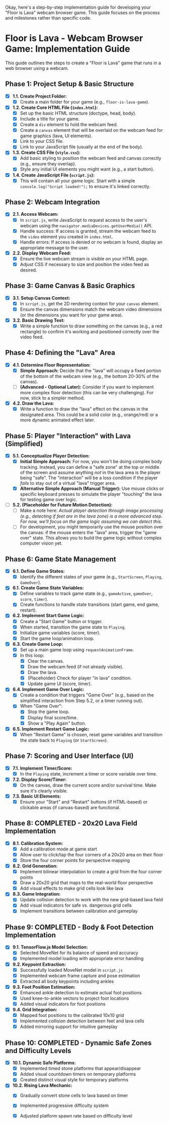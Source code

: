 Okay, here's a step-by-step implementation guide for developing your "Floor is Lava" webcam browser game. This guide focuses on the process and milestones rather than specific code.

# Floor is Lava - Webcam Browser Game: Implementation Guide

This guide outlines the steps to create a "Floor is Lava" game that runs in a web browser using a webcam.

## Phase 1: Project Setup & Basic Structure

*   [x] **1.1. Create Project Folder:**
    *   [x] Create a main folder for your game (e.g., `floor-is-lava-game`).
*   [x] **1.2. Create Core HTML File (`index.html`):**
    *   [x] Set up the basic HTML structure (doctype, head, body).
    *   [x] Include a title for your game.
    *   [x] Create a `div` element to hold the webcam feed.
    *   [x] Create a `canvas` element that will be overlaid on the webcam feed for game graphics (lava, UI elements).
    *   [x] Link to your CSS file.
    *   [x] Link to your JavaScript file (usually at the end of the body).
*   [x] **1.3. Create CSS File (`style.css`):**
    *   [x] Add basic styling to position the webcam feed and canvas correctly (e.g., ensure they overlap).
    *   [x] Style any initial UI elements you might want (e.g., a start button).
*   [x] **1.4. Create JavaScript File (`script.js`):**
    *   [x] This will contain all your game logic. Start with a simple `console.log("Script loaded!");` to ensure it's linked correctly.

## Phase 2: Webcam Integration

*   [x] **2.1. Access Webcam:**
    *   [x] In `script.js`, write JavaScript to request access to the user's webcam using the `navigator.mediaDevices.getUserMedia()` API.
    *   [x] Handle success: If access is granted, stream the webcam feed to the `video` element you created in `index.html`.
    *   [x] Handle errors: If access is denied or no webcam is found, display an appropriate message to the user.
*   [x] **2.2. Display Webcam Feed:**
    *   [x] Ensure the live webcam stream is visible on your HTML page.
    *   [x] Adjust CSS if necessary to size and position the video feed as desired.

## Phase 3: Game Canvas & Basic Graphics

*   [x] **3.1. Setup Canvas Context:**
    *   [x] In `script.js`, get the 2D rendering context for your `canvas` element.
    *   [x] Ensure the canvas dimensions match the webcam video dimensions (or the dimensions you want for your game area).
*   [x] **3.2. Basic Drawing Test:**
    *   [x] Write a simple function to draw something on the canvas (e.g., a red rectangle) to confirm it's working and positioned correctly over the video feed.

## Phase 4: Defining the "Lava" Area

*   [x] **4.1. Determine Floor Representation:**
    *   [x] **Simple Approach:** Decide that the "lava" will occupy a fixed portion of the bottom of the webcam view (e.g., the bottom 20-30% of the canvas).
    *   [ ] **(Advanced - Optional Later):** Consider if you want to implement more complex floor detection (this can be very challenging). For now, stick to a simpler method.
*   [x] **4.2. Draw the Lava:**
    *   [x] Write a function to draw the "lava" effect on the canvas in the designated area. This could be a solid color (e.g., orange/red) or a more dynamic animated effect later.

## Phase 5: Player "Interaction" with Lava (Simplified)

*   [x] **5.1. Conceptualize Player Detection:**
    *   [x] **Initial Simple Approach:** For now, you won't be doing complex body tracking. Instead, you can define a "safe zone" at the top or middle of the screen and assume anything *not* in the lava area is the player being "safe". The "interaction" will be a loss condition if the player *fails* to stay out of a virtual "lava" trigger area.
    *   [x] **Alternative Simple Approach (Manual Trigger):** Use mouse clicks or specific keyboard presses to simulate the player "touching" the lava for testing game over logic.
*   [ ] **5.2. (Placeholder for Future Motion Detection):**
    *   [ ] Make a note here: *Actual player detection through image processing (e.g., detecting if feet are in the lava zone) is a more advanced step. For now, we'll focus on the game logic assuming we *can* detect this.*
    *   [ ] For development, you might temporarily use the mouse position over the canvas: if the mouse enters the "lava" area, trigger the "game over" state. This allows you to build the game logic without complex computer vision yet.

## Phase 6: Game State Management

*   [x] **6.1. Define Game States:**
    *   [x] Identify the different states of your game (e.g., `StartScreen`, `Playing`, `GameOver`).
*   [x] **6.1. Create Game State Variables:**
    *   [x] Define variables to track game state (e.g., `gameActive`, `gameOver`, `score`, `timer`).
    *   [x] Create functions to handle state transitions (start game, end game, restart).
*   [x] **6.2. Implement Start Game Logic:**
    *   [x] Create a "Start Game" button or trigger.
    *   [x] When started, transition the game state to `Playing`.
    *   [x] Initialize game variables (score, timer).
    *   [x] Start the game loop/animation loop.
*   [x] **6.3. Create Game Loop:**
    *   [x] Set up a main game loop using `requestAnimationFrame`.
    *   [x] In this loop:
        *   [x] Clear the canvas.
        *   [x] Draw the webcam feed (if not already visible).
        *   [x] Draw the lava.
        *   [x] (Placeholder) Check for player "in lava" condition.
        *   [x] Update game UI (score, timer).
*   [x] **6.4. Implement Game Over Logic:**
    *   [x] Create a condition that triggers "Game Over" (e.g., based on the simplified interaction from Step 5.2, or a timer running out).
    *   [x] When "Game Over":
        *   [x] Stop the game loop.
        *   [x] Display final score/time.
        *   [x] Show a "Play Again" button.
*   [x] **6.5. Implement Restart Game Logic:**
    *   [x] When "Restart Game" is chosen, reset game variables and transition the state back to `Playing` (or `StartScreen`).

## Phase 7: Scoring and User Interface (UI)

*   [x] **7.1. Implement Timer/Score:**
    *   [x] In the `Playing` state, increment a timer or score variable over time.
*   [x] **7.2. Display Score/Timer:**
    *   [x] On the canvas, draw the current score and/or survival time. Make sure it's clearly visible.
*   [x] **7.3. Basic UI Elements:**
    *   [x] Ensure your "Start" and "Restart" buttons (if HTML-based) or clickable areas (if canvas-based) are functional.

## Phase 8: COMPLETED - 20x20 Lava Field Implementation

*   [x] **8.1. Calibration System:**
    *   [x] Add a calibration mode at game start
    *   [x] Allow user to click/tap the four corners of a 20x20 area on their floor
    *   [x] Store the four corner points for perspective mapping
*   [x] **8.2. Grid Generation:**
    *   [x] Implement bilinear interpolation to create a grid from the four corner points
    *   [x] Draw a 20x20 grid that maps to the real-world floor perspective
    *   [x] Add visual effects to make grid cells look like lava
*   [x] **8.3. Game Integration:**
    *   [x] Update collision detection to work with the new grid-based lava field
    *   [x] Add visual indicators for safe vs. dangerous grid cells
    *   [x] Implement transitions between calibration and gameplay

## Phase 9: COMPLETED - Body & Foot Detection Implementation

*   [x] **9.1. TensorFlow.js Model Selection:**
    *   [x] Selected MoveNet for its balance of speed and accuracy
    *   [x] Implemented model loading with appropriate error handling
*   [x] **9.2. Keypoint Extraction:**
    *   [x] Successfully loaded MoveNet model in `script.js`
    *   [x] Implemented webcam frame capture and pose estimation
    *   [x] Extracted all body keypoints including ankles
*   [x] **9.3. Foot Position Estimation:**
    *   [x] Enhanced ankle detection to estimate actual foot positions
    *   [x] Used knee-to-ankle vectors to project foot locations
    *   [x] Added visual indicators for foot positions
*   [x] **9.4. Grid Integration:**
    *   [x] Mapped foot positions to the calibrated 10x10 grid
    *   [x] Implemented collision detection between feet and lava cells
    *   [x] Added mirroring support for intuitive gameplay

## Phase 10: COMPLETED - Dynamic Safe Zones and Difficulty Levels

*   [x] **10.1. Dynamic Safe Platforms:**
    *   [x] Implemented timed stone platforms that appear/disappear
    *   [x] Added visual countdown timers on temporary platforms
    *   [x] Created distinct visual style for temporary platforms
*   [x] **10.2. Rising Lava Mechanic:**
    *   [x] Gradually convert stone cells to lava based on timer
    *   [x] Implemented progressive difficulty system
    *   [x] Adjusted platform spawn rate based on difficulty level



